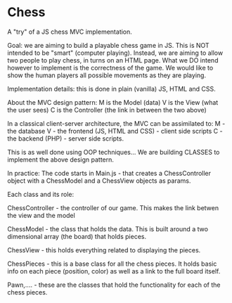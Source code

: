 # Chess

A "try" of a JS chess MVC implementation.

Goal: we are aiming to build a playable chess game in JS. This is NOT intended to be "smart" (computer playing). Instead, we are aiming to allow two people to play chess, in turns on an HTML page. What we DO intend however to implement is the correctness of the game. We would like to show the human players all possible movements as they are playing.

Implementation details: this is done in plain (vanilla) JS, HTML and CSS.

About the MVC design pattern:
M is the Model (data)
V is the View (what the user sees)
C is the Controller (the link in between the two above)

In a classical client-server architecture, the MVC can be assimilated to:
M - the database
V - the frontend (JS, HTML and CSS) - client side scripts
C - the backend (PHP) - server side scripts.

This is as well done using OOP techniques... We are building CLASSES to implement the above design pattern.

In practice:
The code starts in Main.js - that creates a ChessController object with a ChessModel and a ChessView objects as params.

Each class and its role:

ChessController - the controller of our game. This makes the link betwen the view and the model

ChessModel - the class that holds the data. This is built around a two dimensional array (the board) that holds pieces.

ChessView - this holds everything related to displaying the pieces.

ChessPieces - this is a base class for all the chess pieces. It holds basic info on each piece (position, color) as well as a link to the full board itself.

Pawn,.... - these are the classes that hold the functionality for each of the chess pieces.
